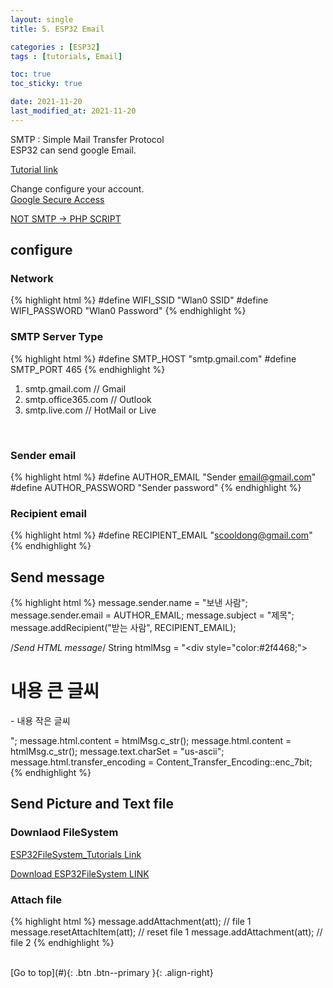 ```yaml
---
layout: single
title: 5. ESP32 Email

categories : [ESP32]
tags : [tutorials, Email]

toc: true
toc_sticky: true

date: 2021-11-20
last_modified_at: 2021-11-20
---
```


SMTP : Simple Mail Transfer Protocol  
ESP32 can send google Email.
<br>


[Tutorial link](https://randomnerdtutorials.com/esp32-send-email-smtp-server-arduino-ide/)
<br>


Change configure your account.<br>
[Google Secure Access](https://myaccount.google.com/lesssecureapps)
<br>


[NOT SMTP -> PHP SCRIPT](https://randomnerdtutorials.com/esp32-esp8266-send-email-notification/) 
<br>

## configure


### Network
{% highlight html %}
#define WIFI_SSID "Wlan0 SSID"
#define WIFI_PASSWORD "Wlan0 Password"
{% endhighlight %}

### SMTP Server Type
{% highlight html %}
#define SMTP_HOST "smtp.gmail.com"
#define SMTP_PORT 465
{% endhighlight %}
<br>
1. smtp.gmail.com       // Gmail  
2. smtp.office365.com   // Outlook  
3. smtp.live.com        // HotMail or Live  
<br> 

### Sender email
{% highlight html %}
#define AUTHOR_EMAIL "Sender email@gmail.com"
#define AUTHOR_PASSWORD "Sender password"
{% endhighlight %}


### Recipient email
{% highlight html %}
#define RECIPIENT_EMAIL "scooldong@gmail.com"
{% endhighlight %}

## Send message
{% highlight html %}
  message.sender.name = "보낸 사람";
  message.sender.email = AUTHOR_EMAIL;
  message.subject = "제목";
  message.addRecipient("받는 사람", RECIPIENT_EMAIL);

  /*Send HTML message*/
  String htmlMsg = "<div style=\"color:#2f4468;\"><h1>내용 큰 글씨</h1><p>- 내용 작은 글씨</p></div>";
  message.html.content = htmlMsg.c_str();
  message.html.content = htmlMsg.c_str();
  message.text.charSet = "us-ascii";
  message.html.transfer_encoding = Content_Transfer_Encoding::enc_7bit;
{% endhighlight %}
<br>

## Send Picture and Text file

### Downlaod FileSystem

[ESP32FileSystem_Tutorials Link](https://randomnerdtutorials.com/install-esp32-filesystem-uploader-arduino-ide/)
<br>

[Download ESP32FileSystem LINK](https://github.com/me-no-dev/arduino-esp32fs-plugin/releases/)
<br>

### Attach file
{% highlight html %}
message.addAttachment(att);     // file 1
message.resetAttachItem(att);   // reset file 1
message.addAttachment(att);     // file 2
{% endhighlight %}


<br>
[Go to top](#){: .btn .btn--primary }{: .align-right}